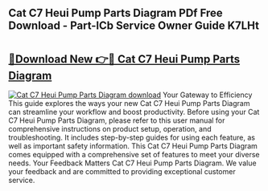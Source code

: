## Cat C7 Heui Pump Parts Diagram PDf Free Download - Part-lCb Service Owner Guide K7LHt

# <h2><a href="http://dflmqtv.blite.top/?on=Cat+C7+Heui+Pump+Parts+Diagram">🔗Download New 👉🔴 Cat C7 Heui Pump Parts Diagram</a></h2>

[![Cat C7 Heui Pump Parts Diagram download](https://i.imgur.com/lujVjoI.png)](http://dflmqtv.blite.top/?on=Cat+C7+Heui+Pump+Parts+Diagram)
Your Gateway to Efficiency This guide explores the ways your new Cat C7 Heui Pump Parts Diagram can streamline your workflow and boost productivity. Before using your Cat C7 Heui Pump Parts Diagram, please refer to this user manual for comprehensive instructions on product setup, operation, and troubleshooting. It includes step-by-step guides for using each feature, as well as important safety information. This Cat C7 Heui Pump Parts Diagram comes equipped with a comprehensive set of features to meet your diverse needs. Your Feedback Matters Cat C7 Heui Pump Parts Diagram. We value your feedback and are committed to providing exceptional customer service.
